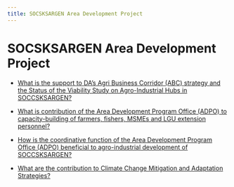 ```yaml
---
title: SOCSKSARGEN Area Development Project
---
```


# SOCSKSARGEN Area Development Project


 - [What is the support to DA’s Agri Business Corridor (ABC) strategy and the Status of the Viability Study on Agro-Industrial Hubs in SOCCSKSARGEN?](/other-priority-programs-and-projects/socsksargen-area-development-project/what-is-the-support-to-das-agri-business-corridor-abc-strategy-and-the-status-of-the-viability-study)
    
 - [What is contribution of the Area Development Program Office (ADPO) to capacity-building of farmers, fishers, MSMEs and LGU extension personnel?](/other-priority-programs-and-projects/socsksargen-area-development-project/what-is-contribution-of-the-area-development-program-office-adpo-to-capacity-building-of-farmers-fis)
    
 - [How is the coordinative function of the Area Development Program Office (ADPO) beneficial to agro-industrial development of SOCCSKSARGEN?](/other-priority-programs-and-projects/socsksargen-area-development-project/how-is-the-coordinative-function-of-the-area-development-program-office-adpo-beneficial-to-agro-indu)
    
 - [What are the contribution to Climate Change Mitigation and Adaptation Strategies?](/other-priority-programs-and-projects/socsksargen-area-development-project/what-are-the-contribution-to-climate-change-mitigation-and-adaptation-strategies)
    
